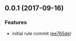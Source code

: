 <a name="0.0.1"></a>
## 0.0.1 (2017-09-16)


### Features

* initial rule commit ([ee765de](https://github.com/iv-web/eslint-config-ivweb/commit/ee765de))



